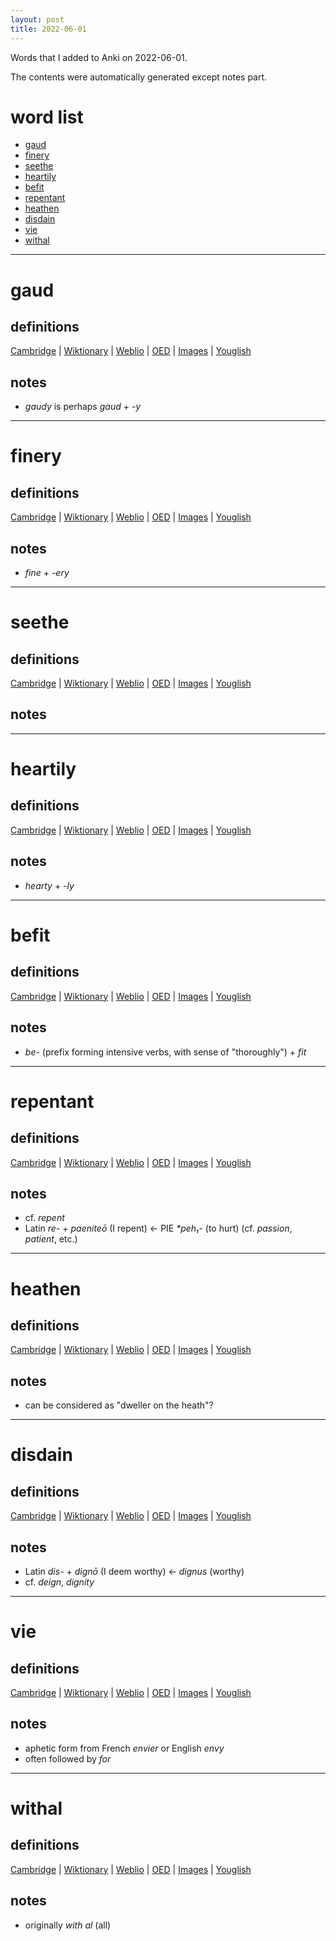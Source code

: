 ```yaml
---
layout: post
title: 2022-06-01
---
```


Words that I added to Anki on 2022-06-01.

The contents were automatically generated except notes part.
# word list
- [gaud](#gaud)
- [finery](#finery)
- [seethe](#seethe)
- [heartily](#heartily)
- [befit](#befit)
- [repentant](#repentant)
- [heathen](#heathen)
- [disdain](#disdain)
- [vie](#vie)
- [withal](#withal)

---

# gaud
## definitions
[Cambridge](https://dictionary.cambridge.org/us/dictionary/english/gaud)
|
[Wiktionary](https://en.wiktionary.org/wiki/gaud#English)
|
[Weblio](https://ejje.weblio.jp/content_find?query=gaud&searchType=exact)
|
[OED](https://www.oed.com/search?q=gaud)
|
[Images](https://www.google.com/search?tbm=isch&q=gaud)
|
[Youglish](https://youglish.com/pronounce/gaud/english/us)

## notes
- *gaudy* is perhaps *gaud* + *-y*

---

# finery
## definitions
[Cambridge](https://dictionary.cambridge.org/us/dictionary/english/finery)
|
[Wiktionary](https://en.wiktionary.org/wiki/finery#English)
|
[Weblio](https://ejje.weblio.jp/content_find?query=finery&searchType=exact)
|
[OED](https://www.oed.com/search?q=finery)
|
[Images](https://www.google.com/search?tbm=isch&q=finery)
|
[Youglish](https://youglish.com/pronounce/finery/english/us)

## notes
- *fine* + *-ery*

---

# seethe
## definitions
[Cambridge](https://dictionary.cambridge.org/us/dictionary/english/seethe)
|
[Wiktionary](https://en.wiktionary.org/wiki/seethe#English)
|
[Weblio](https://ejje.weblio.jp/content_find?query=seethe&searchType=exact)
|
[OED](https://www.oed.com/search?q=seethe)
|
[Images](https://www.google.com/search?tbm=isch&q=seethe)
|
[Youglish](https://youglish.com/pronounce/seethe/english/us)

## notes

---

# heartily
## definitions
[Cambridge](https://dictionary.cambridge.org/us/dictionary/english/heartily)
|
[Wiktionary](https://en.wiktionary.org/wiki/heartily#English)
|
[Weblio](https://ejje.weblio.jp/content_find?query=heartily&searchType=exact)
|
[OED](https://www.oed.com/search?q=heartily)
|
[Images](https://www.google.com/search?tbm=isch&q=heartily)
|
[Youglish](https://youglish.com/pronounce/heartily/english/us)

## notes
- *hearty* + *-ly*

---

# befit
## definitions
[Cambridge](https://dictionary.cambridge.org/us/dictionary/english/befit)
|
[Wiktionary](https://en.wiktionary.org/wiki/befit#English)
|
[Weblio](https://ejje.weblio.jp/content_find?query=befit&searchType=exact)
|
[OED](https://www.oed.com/search?q=befit)
|
[Images](https://www.google.com/search?tbm=isch&q=befit)
|
[Youglish](https://youglish.com/pronounce/befit/english/us)

## notes
- *be-* (prefix forming intensive verbs, with sense of "thoroughly") + *fit*

---

# repentant
## definitions
[Cambridge](https://dictionary.cambridge.org/us/dictionary/english/repentant)
|
[Wiktionary](https://en.wiktionary.org/wiki/repentant#English)
|
[Weblio](https://ejje.weblio.jp/content_find?query=repentant&searchType=exact)
|
[OED](https://www.oed.com/search?q=repentant)
|
[Images](https://www.google.com/search?tbm=isch&q=repentant)
|
[Youglish](https://youglish.com/pronounce/repentant/english/us)

## notes
- cf. *repent*
- Latin *re-* + *paeniteō* (I repent) <- PIE *\*peh₁-* (to hurt) (cf. *passion*, *patient*, etc.)

---

# heathen
## definitions
[Cambridge](https://dictionary.cambridge.org/us/dictionary/english/heathen)
|
[Wiktionary](https://en.wiktionary.org/wiki/heathen#English)
|
[Weblio](https://ejje.weblio.jp/content_find?query=heathen&searchType=exact)
|
[OED](https://www.oed.com/search?q=heathen)
|
[Images](https://www.google.com/search?tbm=isch&q=heathen)
|
[Youglish](https://youglish.com/pronounce/heathen/english/us)

## notes
- can be considered as "dweller on the heath"?

---

# disdain
## definitions
[Cambridge](https://dictionary.cambridge.org/us/dictionary/english/disdain)
|
[Wiktionary](https://en.wiktionary.org/wiki/disdain#English)
|
[Weblio](https://ejje.weblio.jp/content_find?query=disdain&searchType=exact)
|
[OED](https://www.oed.com/search?q=disdain)
|
[Images](https://www.google.com/search?tbm=isch&q=disdain)
|
[Youglish](https://youglish.com/pronounce/disdain/english/us)

## notes
- Latin *dis-* + *dignō* (I deem worthy) <- *dignus* (worthy)
- cf. *deign*, *dignity*

---

# vie
## definitions
[Cambridge](https://dictionary.cambridge.org/us/dictionary/english/vie)
|
[Wiktionary](https://en.wiktionary.org/wiki/vie#English)
|
[Weblio](https://ejje.weblio.jp/content_find?query=vie&searchType=exact)
|
[OED](https://www.oed.com/search?q=vie)
|
[Images](https://www.google.com/search?tbm=isch&q=vie)
|
[Youglish](https://youglish.com/pronounce/vie/english/us)

## notes
- aphetic form from French *envier* or English *envy*
- often followed by *for*

---

# withal
## definitions
[Cambridge](https://dictionary.cambridge.org/us/dictionary/english/withal)
|
[Wiktionary](https://en.wiktionary.org/wiki/withal#English)
|
[Weblio](https://ejje.weblio.jp/content_find?query=withal&searchType=exact)
|
[OED](https://www.oed.com/search?q=withal)
|
[Images](https://www.google.com/search?tbm=isch&q=withal)
|
[Youglish](https://youglish.com/pronounce/withal/english/us)

## notes
- originally *with al* (all)

